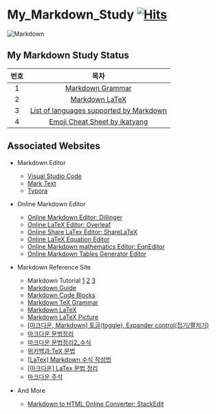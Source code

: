 # My_Markdown_Study [![Hits](https://hits.seeyoufarm.com/api/count/incr/badge.svg?url=https%3A%2F%2Fgithub.com%2FHRPzz%2FMy_Markdown_Study&count_bg=%2379C83D&title_bg=%23555555&icon=&icon_color=%23E7E7E7&title=hits&edge_flat=false)](https://hits.seeyoufarm.com)

![Markdown](https://img.shields.io/badge/markdown-%23000000.svg?style=for-the-badge&logo=markdown&logoColor=white)

## My Markdown Study Status

|번호|목차|
|:---:|:---:|
|1|[Markdown Grammar](Markdown_Grammar.md)|
|2|[Markdown LaTeX](Markdown_LaTeX.md)|
|3|[List of languages supported by Markdown](Markdown_Code_Blocks.md)|
|4|[Emoji Cheat Sheet by ikatyang](Emoji_Cheat_Sheet_by_ikatyang.md)|

## Associated Websites

- Markdown Editor
  - [Visual Studio Code](https://code.visualstudio.com/)
  - [Mark Text](https://marktext.app/)
  - [Typora](https://typora.io/)

- Online Markdown Editor
  - [Online Markdown Editor: Dillinger](https://dillinger.io/)
  - [Online LaTeX Editor: Overleaf](https://www.overleaf.com/)
  - [Online Share LaTex Editor: ShareLaTeX](https://www.sharelatex.com/)
  - [Online LaTeX Equation Editor](https://latex.codecogs.com/eqneditor/editor.php)
  - [Online Markdown mathematics Editor: EqnEditor](https://editor.codecogs.com/)
  - [Online Markdown Tables Generator Editor](https://www.tablesgenerator.com/markdown_tables)

- Markdown Reference Site
  - Markdown Tutorial [1](https://www.w3schools.io/file/markdown-introduction/) [2](https://www.markdowntutorial.com/) [3](https://riptutorial.com/markdown)
  - [Markdown Guide](https://www.markdownguide.org/basic-syntax/)
  - [Markdown Code Blocks](https://rdmd.readme.io/docs/code-blocks)
  - [Markdown TeX Grammar](https://en.wikipedia.org/wiki/Help:Displaying_a_formula#Formatting_using_TeX)
  - [Markdown LaTeX](https://en.wikibooks.org/wiki/LaTeX/Mathematics)
  - [Markdown LaTeX Picture](https://en.wikibooks.org/wiki/LaTeX/Picture)
  - [[마크다운, Markdown] 토글(toggle), Expander control(접기/펼치기)](https://computer-science-student.tistory.com/388)
  - [마크다운 문법정리](https://huni0318.github.io/blog/blog-etc/2020-12-21-markdown-tutorial/)
  - [마크다운 문법정리2_수식](https://huni0318.github.io/blog/blog-etc/2020-12-21-markdown-tutorial2/)
  - [위키백과:TeX 문법](https://ko.wikipedia.org/wiki/%EC%9C%84%ED%82%A4%EB%B0%B1%EA%B3%BC:TeX_%EB%AC%B8%EB%B2%95)
  - [[LaTex] Markdown 수식 작성법](https://velog.io/@d2h10s/LaTex-Markdown-%EC%88%98%EC%8B%9D-%EC%9E%91%EC%84%B1%EB%B2%95)
  - [[마크다운] LaTex 문법 정리](https://cheris8.github.io/etc/MD-LaTex/)
  - [마크다운 주석](https://xeppetto.github.io/%EC%86%8C%ED%94%84%ED%8A%B8%EC%9B%A8%EC%96%B4/Markdown/07-How-To-Use-Markdown-Comment-Emoji/)

- And More
  - [Markdown to HTML Online Converter: StackEdit](https://stackedit.io/)
